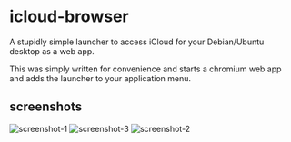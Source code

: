 # icloud-browser

A stupidly simple launcher to access iCloud for your Debian/Ubuntu desktop as a web app.

This was simply written for convenience and starts a chromium web app and adds the launcher to your application menu.

## screenshots


![screenshot-1](https://user-images.githubusercontent.com/50803072/224546872-6afef8df-0d93-4343-9956-9f50b8c6b15b.png)
![screenshot-3](https://user-images.githubusercontent.com/50803072/224546888-5f06e694-db0e-4d4a-8641-27837262dba4.png)
![screenshot-2](https://user-images.githubusercontent.com/50803072/224546955-3b11a3aa-6722-4687-b9b4-097a5576a018.png)
